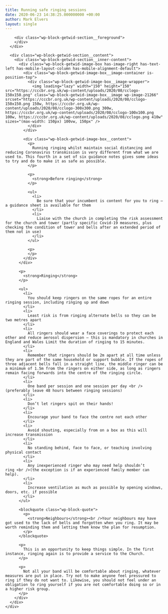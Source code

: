 ```yaml
---
title: Running safe ringing sessions
date: 2020-06-23 14:38:25.000000000 +00:00
author: Mark Elvers
layout: single
---
```

<div class="wp-block-getwid-section">
  <div class="wp-block-getwid-section__wrapper">
    <div class="wp-block-getwid-section__inner-wrapper">
      <div class="wp-block-getwid-section__background-holder">
        <div class="wp-block-getwid-section__background">
        </div>
        
        <div class="wp-block-getwid-section__foreground">
        </div>
      </div>
      
      <div class="wp-block-getwid-section__content">
        <div class="wp-block-getwid-section__inner-content">
          <div class="wp-block-getwid-image-box has-image-right has-text-left has-mobile-layout-column has-mobile-alignment-default">
            <div class="wp-block-getwid-image-box__image-container is-position-top">
              <div class="wp-block-getwid-image-box__image-wrapper">
                <img loading="lazy" width="150" height="150" src="https://cccbr.org.uk/wp-content/uploads/2020/08/cclogo-150x150.png" class="wp-block-getwid-image-box__image wp-image-21266" srcset="https://cccbr.org.uk/wp-content/uploads/2020/08/cclogo-150x150.png 150w, https://cccbr.org.uk/wp-content/uploads/2020/08/cclogo-300x300.png 300w, https://cccbr.org.uk/wp-content/uploads/2020/08/cclogo-100x100.png 100w, https://cccbr.org.uk/wp-content/uploads/2020/08/cclogo.png 410w" sizes="(max-width: 150px) 100vw, 150px" />
              </div>
            </div>
            
            <div class="wp-block-getwid-image-box__content">
              <p>
                Running ringing whilst maintain social distancing and reducing Coronavirus transmission is very different from what we are used to. This fourth in a set of six guidance notes gives some ideas to try and do to make it as safe as possible.
              </p>
              
              <p>
                <strong>Before ringing</strong>
              </p>
              
              <ul>
                <li>
                  Be sure that your incumbent is content for you to ring – a guidance sheet is available for them
                </li>
                <li>
                  Liaise with the church in completing the risk assessment for the church and tower (partly specific Covid-19 measures, plus checking the condition of tower and bells after an extended period of them not in use)
                </li>
              </ul>
              
              <p>
              </p>
            </div>
          </div>
          
          <p>
            <strong>Ringing</strong>
          </p>
          
          <ul>
            <li>
              You should keep ringers on the same ropes for an entire ringing session, including ringing up and down
            </li>
            <li>
              Least risk is from ringing alternate bells so they can be two metres apart
            </li>
            <li>
              All ringers should wear a face coverings to protect each other and reduce aerosol dispersion – this is mandatory in churches in England and Wales Limit the duration of ringing to 15 minutes.
            </li>
            <li>
              Remember that ringers should be 2m apart at all time unless they are part of the same household or support bubble. If the ropes of three adjacent bells fall in a straight line, the middle ringer can be a minimum of 1.5m from the ringers on either side, as long as ringers remain facing forwards into the centre of the ringing circle.
            </li>
            <li>
              One band per session and one session per day <br />(preferably leave 48 hours between ringing sessions)
            </li>
            <li>
              Don’t let ringers spit on their hands!
            </li>
            <li>
              Encourage your band to face the centre not each other
            </li>
            <li>
              Avoid shouting, especially from on a box as this will increase transmission
            </li>
            <li>
              No standing behind, face to face, or teaching involving physical contact
            </li>
            <li>
              Any inexperienced ringer who may need help shouldn’t ring <br />(the exception is if an experienced family member can help).
            </li>
            <li>
              Increase ventilation as much as possible by opening windows, doors, etc. if possible
            </li>
          </ul>
          
          <blockquote class="wp-block-quote">
            <p>
              <strong>Neighbours</strong><br />Your neighbours may have got used to the lack of bells and forgotten when you ring. It may be worth reminding them and letting them know the plan for resumption.
            </p>
          </blockquote>
          
          <p>
            This is an opportunity to keep things simple. In the first instance, ringing again is to provide a service to the Church.
          </p>
          
          <p>
            Not all your band will be comfortable about ringing, whatever measures are put in place. Try not to make anyone feel pressured to ring if they do not want to. Likewise, you should not feel under an obligation to ring yourself if you are not comfortable doing so or in a higher risk group.
          </p>
        </div>
      </div>
    </div>
  </div>
</div>
